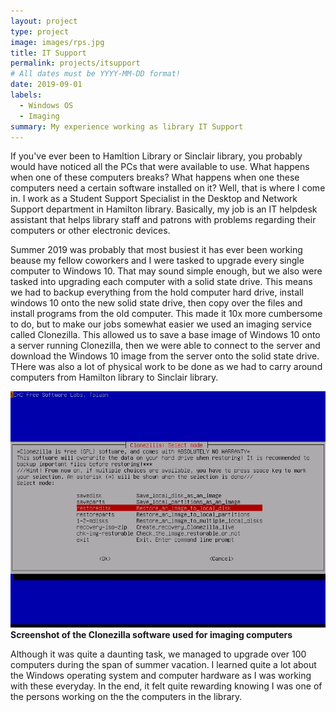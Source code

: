 ```yaml
---
layout: project
type: project
image: images/rps.jpg
title: IT Support
permalink: projects/itsupport
# All dates must be YYYY-MM-DD format!
date: 2019-09-01
labels:
  - Windows OS
  - Imaging
summary: My experience working as library IT Support
---
```


If you've ever been to Hamltion Library or Sinclair library, you probably would have noticed all the PCs that were available to use. What happens when one of these computers breaks? What happens when one these computers need a certain software installed on it? Well, that is where I come in. I work as a Student Support Specialist in the Desktop and Network Support department in Hamilton library. Basically, my job is an IT helpdesk assistant that helps library staff and patrons with problems regarding their computers or other electronic devices. 

Summer 2019 was probably that most busiest it has ever been working beause my fellow coworkers and I were tasked to upgrade every single computer to Windows 10. That may sound simple enough, but we also were tasked into upgrading each computer with a solid state drive. This means we had to backup everything from the hold computer hard drive, install windows 10 onto the new solid state drive, then copy over the files and install programs from the old computer. This made it 10x more cumbersome to do, but to make our jobs somewhat easier we used an imaging service called Clonezilla. This allowed us to save a base image of Windows 10 onto a server running Clonezilla, then we were able to connect to the server and download the Windows 10 image from the server onto the solid state drive. THere was also a lot of physical work to be done as we had to carry around computers from Hamilton library to Sinclair library. 


<img class="ui medium right floated rounded image" src="../images/clonezilla.jpg">**Screenshot of the Clonezilla software used for imaging computers**

Although it was quite a daunting task, we managed to upgrade over 100 computers during the span of summer vacation. I learned quite a lot about the Windows operating system and computer hardware as I was working with these everyday. In the end, it felt quite rewarding knowing I was one of the persons working on the the computers in the library.

